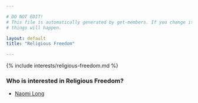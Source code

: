 ```yaml
---

# DO NOT EDIT!
# This file is automatically generated by get-members. If you change it, bad
# things will happen.

layout: default
title: "Religious Freedom"

---
```


{% include interests/religious-freedom.md %}

### Who is interested in Religious Freedom?


* [Naomi Long](members/naomi-long.html)

